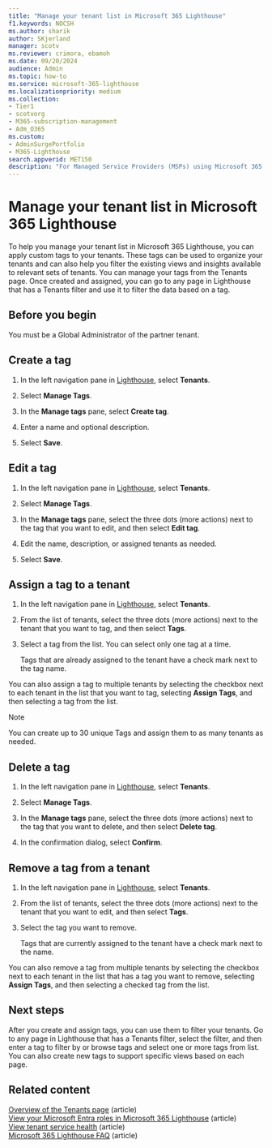 ```yaml
---
title: "Manage your tenant list in Microsoft 365 Lighthouse"
f1.keywords: NOCSH
ms.author: sharik
author: SKjerland
manager: scotv
ms.reviewer: crimora, ebamoh
ms.date: 09/20/2024
audience: Admin
ms.topic: how-to
ms.service: microsoft-365-lighthouse
ms.localizationpriority: medium
ms.collection:
- Tier1
- scotvorg
- M365-subscription-management
- Adm_O365
ms.custom:
- AdminSurgePortfolio
- M365-Lighthouse
search.appverid: MET150
description: "For Managed Service Providers (MSPs) using Microsoft 365 Lighthouse, learn how to manage your tenant list."
---
```


# Manage your tenant list in Microsoft 365 Lighthouse

To help you manage your tenant list in Microsoft 365 Lighthouse, you can apply custom tags to your tenants. These tags can be used to organize your tenants and can also help you filter the existing views and insights available to relevant sets of tenants. You can manage your tags from the Tenants page. Once created and assigned, you can go to any page in Lighthouse that has a Tenants filter and use it to filter the data based on a tag.

## Before you begin

You must be a Global Administrator of the partner tenant.

## Create a tag

1. In the left navigation pane in <a href="https://go.microsoft.com/fwlink/p/?linkid=2168110" target="_blank">Lighthouse</a>, select **Tenants**.

2. Select **Manage Tags**.

3. In the **Manage tags** pane, select **Create tag**.

4. Enter a name and optional description.

5. Select **Save**.

## Edit a tag

1. In the left navigation pane in <a href="https://go.microsoft.com/fwlink/p/?linkid=2168110" target="_blank">Lighthouse</a>, select **Tenants**.

2. Select **Manage Tags**.

3. In the **Manage tags** pane, select the three dots (more actions) next to the tag that you want to edit, and then select **Edit tag**.

4. Edit the name, description, or assigned tenants as needed.

5. Select **Save**.

## Assign a tag to a tenant

1. In the left navigation pane in <a href="https://go.microsoft.com/fwlink/p/?linkid=2168110" target="_blank">Lighthouse</a>, select **Tenants**.

2. From the list of tenants, select the three dots (more actions) next to the tenant that you want to tag, and then select **Tags**.

3. Select a tag from the list. You can select only one tag at a time.

    Tags that are already assigned to the tenant have a check mark next to the tag name. 

You can also assign a tag to multiple tenants by selecting the checkbox next to each tenant in the list that you want to tag, selecting **Assign Tags**, and then selecting a tag from the list.

> [!NOTE]
> You can create up to 30 unique Tags and assign them to as many tenants as needed.

## Delete a tag

1. In the left navigation pane in <a href="https://go.microsoft.com/fwlink/p/?linkid=2168110" target="_blank">Lighthouse</a>, select **Tenants**.

2. Select **Manage Tags**.

3. In the **Manage tags** pane, select the three dots (more actions) next to the tag that you want to delete, and then select **Delete tag**.

4. In the confirmation dialog, select **Confirm**.

## Remove a tag from a tenant

1. In the left navigation pane in <a href="https://go.microsoft.com/fwlink/p/?linkid=2168110" target="_blank">Lighthouse</a>, select **Tenants**.

2. From the list of tenants, select the three dots (more actions) next to the tenant that you want to edit, and then select **Tags**.

4. Select the tag you want to remove.

    Tags that are currently assigned to the tenant have a check mark next to the name. 

You can also remove a tag from multiple tenants by selecting the checkbox next to each tenant in the list that has a tag you want to remove, selecting **Assign Tags**, and then selecting a checked tag from the list.

## Next steps

After you create and assign tags, you can use them to filter your tenants. Go to any page in Lighthouse that has a Tenants filter, select the filter, and then enter a tag to filter by or browse tags and select one or more tags from list. You can also create new tags to support specific views based on each page.

## Related content

[Overview of the Tenants page](m365-lighthouse-tenants-page-overview.md) (article)\
[View your Microsoft Entra roles in Microsoft 365 Lighthouse](m365-lighthouse-view-your-roles.md) (article)\
[View tenant service health](m365-lighthouse-view-service-health.md) (article)\
[Microsoft 365 Lighthouse FAQ](m365-lighthouse-faq.yml) (article)

